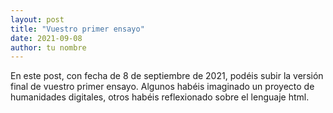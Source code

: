 ```yaml
---
layout: post
title: "Vuestro primer ensayo"
date: 2021-09-08
author: tu nombre
---
```


En este post, con fecha de 8 de septiembre de 2021, podéis subir la versión final de vuestro primer ensayo. Algunos habéis imaginado un proyecto de humanidades digitales, otros habéis reflexionado sobre el lenguaje html. 
